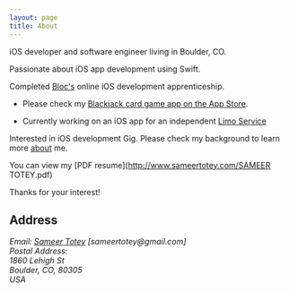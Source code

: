 ```yaml
---
layout: page
title: About
---
```


<p class="message">
  iOS developer and software engineer living in Boulder, CO.
</p>

Passionate about iOS app development using Swift.  

Completed [Bloc's](https://www.bloc.io) online iOS development apprenticeship. 

- Please check my [Blackjack card game app on the App Store](http://www.sameertotey.com/BlackJack).

- Currently working on an iOS app for an independent [Limo Service](http://www.sameertotey.com/LimoService)

Interested in iOS development Gig. Please check my background to learn more [about](http://www.sameertotey.com/about) me.

You can view my [PDF resume](http://www.sameertotey.com/SAMEER TOTEY.pdf)

<p class="message">
  Thanks for your interest! 
</p>

## Address
<address>
Email: <a href="mailto:sameertotey@gmail.com">Sameer Totey</a> [sameertotey@gmail.com]<br> 
Postal Address:<br>
1860 Lehigh St<br>
Boulder, CO, 80305<br>
USA
</address>




